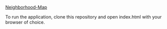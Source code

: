 [Neighborhood-Map](colinmaher.github.io/Neighborhood-Map)

To run the application, clone this repository and open index.html with your browser of choice.
